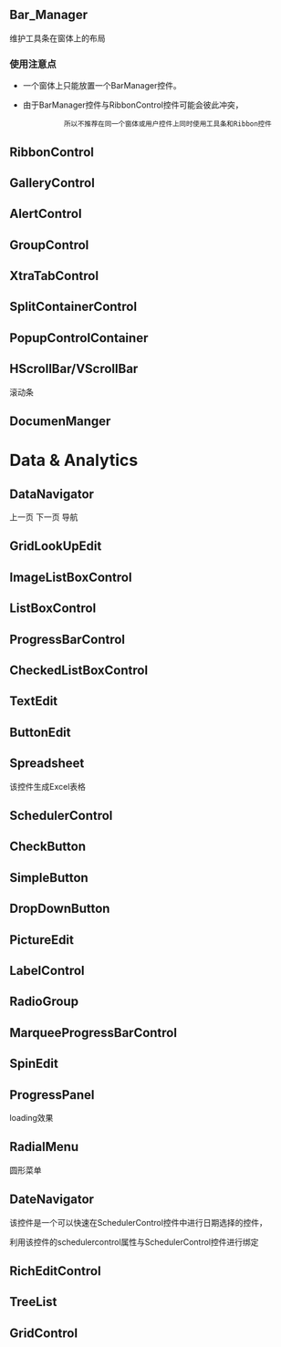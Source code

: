 ## Bar_Manager

维护工具条在窗体上的布局


### 使用注意点
* 一个窗体上只能放置一个BarManager控件。

* 由于BarManager控件与RibbonControl控件可能会彼此冲突，

                所以不推荐在同一个窗体或用户控件上同时使用工具条和Ribbon控件



## RibbonControl

## GalleryControl

## AlertControl

## GroupControl

## XtraTabControl

## SplitContainerControl

## PopupControlContainer


## HScrollBar/VScrollBar

滚动条

## DocumenManger

# Data & Analytics

## DataNavigator
上一页 下一页 导航

## GridLookUpEdit

## ImageListBoxControl

## ListBoxControl

## ProgressBarControl

## CheckedListBoxControl


## TextEdit


## ButtonEdit 


## Spreadsheet

该控件生成Excel表格


## SchedulerControl


## CheckButton



## SimpleButton


## DropDownButton


## PictureEdit


## LabelControl

## RadioGroup

## MarqueeProgressBarControl

## SpinEdit

## ProgressPanel

loading效果


## RadialMenu
圆形菜单


## DateNavigator 

该控件是一个可以快速在SchedulerControl控件中进行日期选择的控件，

利用该控件的schedulercontrol属性与SchedulerControl控件进行绑定

## RichEditControl


## TreeList

## GridControl

